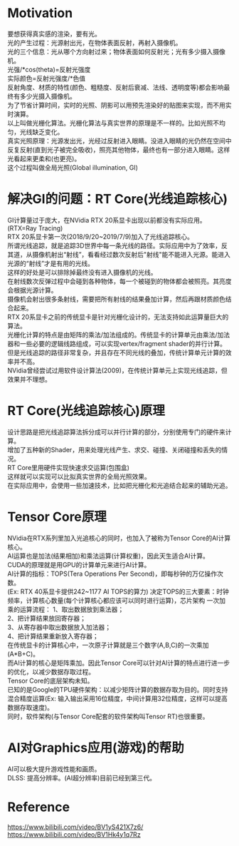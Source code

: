 # Motivation
要想获得真实感的渲染，要有光。  
光的产生过程：光源射出光，在物体表面反射，再射入摄像机。  
光的三个信息：光从哪个方向射过来；物体表面如何反射光；光有多少摄入摄像机。  
光强/*cos(theta)=反射光强度  
实际颜色=反射光强度/*色值  
反射角度、材质的特性(颜色、粗糙度、反射后衰减、法线、透明度等)都会影响最终有多少光摄入摄像机。  
为了节省计算时间，实时的光照、阴影可以用预先渲染好的贴图来实现，而不用实时演算。  
以上叫做光栅化算法。光栅化算法与真实世界的原理是不一样的。比如光照不均匀，光线缺乏变化。  
真实光照原理：光源发出光，光经过反射进入眼睛。没进入眼睛的光仍然在空间中反复反射(直到光子被完全吸收)，照亮其他物体，最终也有一部分进入眼睛。这样光看起来更柔和(也更亮)。  
这个过程叫做全局光照(Global illumination, GI)  

# 解决GI的问题：RT Core(光线追踪核心)
GI计算量过于庞大，在NVidia RTX 20系显卡出现以前都没有实际应用。  
(RTX=Ray Tracing)  
RTX 20系显卡第一次(2018/9/20~2019/7/9)加入了光线追踪核心。  
所谓光线追踪，就是追踪3D世界中每一条光线的路径。实际应用中为了效率，反其道，从摄像机射出“射线”，看看经过数次反射后"射线"能不能进入光源。能进入光源的“射线”才是有用的光线。  
这样的好处是可以排除掉最终没有进入摄像机的光线。  
在射线数次反弹过程中会碰到各种物体，每一个被碰到的物体都会被照亮。其亮度会根据光源计算。  
摄像机会射出很多条射线，需要把所有射线的结果叠加计算，然后再跟材质颜色结合起来。  
RTX 20系显卡之前的传统显卡是针对光栅化设计的，无法支持如此运算量巨大的算法。  
光栅化计算的特点是由矩阵的乘法/加法组成的。传统显卡的计算单元由乘法/加法器和一些必要的逻辑线路组成，可以实现vertex/fragment shader的并行计算。  
但是光线追踪的路径非常复杂，并且存在不同光线的叠加，传统计算单元计算的效率并不高。  
NVidia曾经尝试过用软件设计算法(2009)，在传统计算单元上实现光线追踪，但效果并不理想。  

# RT Core(光线追踪核心)原理
设计思路是把光线追踪算法拆分成可以并行计算的部分，分别使用专门的硬件来计算。  
增加了五种新的Shader，用来处理光线产生、求交、碰撞、关闭碰撞和丢失的情况。  
RT Core里用硬件实现快速求交运算(包围盒)  
这样就可以实现可以比拟真实世界的全局光照效果。  
在实际应用中，会使用一些加速技术，比如把光栅化和光追结合起来的辅助光追。  

# Tensor Core原理
NVidia在RTX系列里加入光追核心的同时，也加入了被称为Tensor Core的AI计算核心。  
AI运算也是加法(结果相加)和乘法运算(计算权重)，因此天生适合AI计算。  
CUDA的原理就是用GPU的计算单元来进行AI计算。  
AI计算的指标：TOPS(Tera Operations Per Second)，即每秒钟的万亿操作次数。  
(Ex: RTX 40系显卡提供242~1177 AI TOPS的算力)
决定TOPS的三大要素：时钟频率，计算核心数量(每个计算核心都应该可以同时进行运算)，芯片架构
一次加乘的运算流程：
1、取出数据放到乘法器；  
2、把计算结果放回寄存器；  
3、从寄存器中取出数据放入加法器；  
4、把计算结果重新放入寄存器；  
在传统显卡的计算核心中，一次原子计算就是三个数字(A,B,C)的一次乘加(A*B+C)。  
而AI计算的核心是矩阵乘加。因此Tensor Core可以针对AI计算的特点进行进一步的优化，以减少数据存取过程。  
Tensor Core的底层架构未知。  
已知的是Google的TPU硬件架构：以减少矩阵计算的数据存取为目的。同时支持混合精度运算(Ex: 输入输出采用16位精度，中间计算用32位精度，这样可以提高数据存取速度)。  
同时，软件架构(与Tensor Core配套的软件架构叫Tensor RT)也很重要。  

# AI对Graphics应用(游戏)的帮助
AI可以极大提升游戏性能和画质。  
DLSS: 提高分辨率。(AI超分辨率)目前已经到第三代。  



# Reference
https://www.bilibili.com/video/BV1yS421X7z6/
https://www.bilibili.com/video/BV1Hk4y1q7Rz



